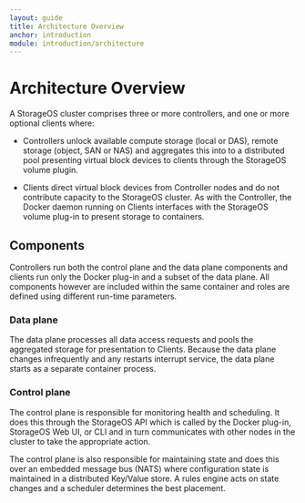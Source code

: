 ```yaml
---
layout: guide
title: Architecture Overview
anchor: introduction
module: introduction/architecture
---
```


# Architecture Overview

A StorageOS cluster comprises three or more controllers, and one or more optional clients where:

* Controllers unlock available compute storage (local or DAS), remote storage (object, SAN or NAS) and aggregates this into to a distributed pool presenting virtual block devices to clients through the StorageOS volume plugin.

* Clients direct virtual block devices from Controller nodes and do not contribute capacity to the StorageOS cluster.  As with the Controller, the Docker daemon running on Clients interfaces with the StorageOS volume plug-in to present storage to containers.

## Components
Controllers run both the control plane and the data plane components and clients run only the Docker plug-in and a subset of the data plane.  All components however are included within the same container and roles are defined using different run-time parameters.

### Data plane
The data plane processes all data access requests and pools the aggregated storage for presentation to Clients.  Because the data plane changes infrequently and any restarts interrupt service, the data plane starts as a separate container process.

### Control plane
The control plane is responsible for monitoring health and scheduling.  It does this through the StorageOS API which is called by the Docker plug-in, StorageOS Web UI, or CLI and in turn communicates with other nodes in the cluster to take the appropriate action.

The control plane is also responsible for maintaining state and does this over an embedded message bus (NATS) where configuration state is maintained in a distributed Key/Value store.  A rules engine acts on state changes and a scheduler determines the best placement.


